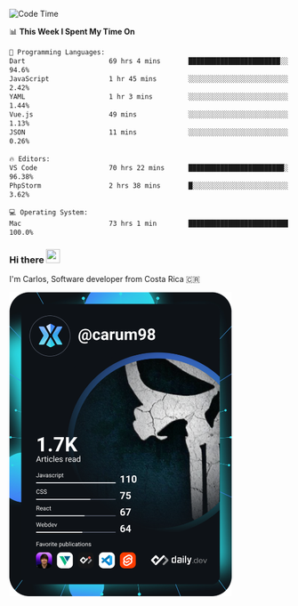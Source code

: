 
<!--START_SECTION:waka-->
![Code Time](http://img.shields.io/badge/Code%20Time-9%2C655%20hrs%2011%20mins-blue)

📊 **This Week I Spent My Time On** 

```text
💬 Programming Languages: 
Dart                     69 hrs 4 mins       ███████████████████████░░   94.6% 
JavaScript               1 hr 45 mins        ░░░░░░░░░░░░░░░░░░░░░░░░░   2.42% 
YAML                     1 hr 3 mins         ░░░░░░░░░░░░░░░░░░░░░░░░░   1.44% 
Vue.js                   49 mins             ░░░░░░░░░░░░░░░░░░░░░░░░░   1.13% 
JSON                     11 mins             ░░░░░░░░░░░░░░░░░░░░░░░░░   0.26%

🔥 Editors: 
VS Code                  70 hrs 22 mins      ████████████████████████░   96.38% 
PhpStorm                 2 hrs 38 mins       █░░░░░░░░░░░░░░░░░░░░░░░░   3.62%

💻 Operating System: 
Mac                      73 hrs 1 min        █████████████████████████   100.0%

```


<!--END_SECTION:waka-->

### Hi there <img src="https://media.giphy.com/media/hvRJCLFzcasrR4ia7z/giphy.gif" width="25px" height="25px">

I'm Carlos, Software developer from Costa Rica 🇨🇷

<a href="https://app.daily.dev/carum98"><img src="https://github.com/carum98/carum98/blob/main/devcard.svg" width="400" alt="Carlos Umaña Acevedo's Dev Card"/></a>
